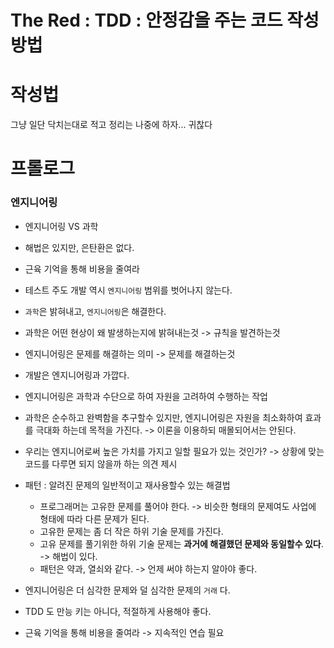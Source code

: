 #  The Red : TDD : 안정감을 주는 코드 작성 방법

# 작성법

그냥 일단 닥치는대로 적고 정리는 나중에 하자... 귀찮다

# 프롤로그

### 엔지니어링

* 엔지니어링 VS 과학



* 해법은 있지만, 은탄환은 없다.



* 근육 기억을 통해 비용을 줄여라





* 테스트 주도 개발 역시 `엔지니어링` 범위를 벗어나지 않는다.
* `과학`은 밝혀내고, `엔지니어링`은 해결한다.
* 과학은 어떤 현상이 왜 발생하는지에 밝혀내는것 -> 규칙을 발견하는것
* 엔지니어링은 문제를 해결하는 의미 -> 문제를 해결하는것
* 개발은 엔지니어링과 가깝다.
* 엔지니어링은 과학과 수단으로 하여 자원을 고려하여 수행하는  작업
* 과학은 순수하고 완벽함을 추구할수 있지만, 엔지니어링은 자원을 최소화하여 효과를 극대화 하는데 목적을 가진다. -> 이론을 이용하되 매몰되어서는 안된다.
* 우리는 엔지니어로써 높은 가치를 가지고 일할 필요가 있는 것인가? -> 상황에 맞는 코드를 다루면 되지 않을까 하는 의견 제시



* 패턴 : 알려진 문제의 일반적이고 재사용할수 있는 해결법
  * 프로그래머는 고유한 문제를 풀어야 한다. -> 비슷한 형태의 문제여도 사업에 형태에 따라 다른 문제가 된다.
  * 고유한 문제는 좀 더 작은 하위 기술 문제를 가진다. 
  * 고유 문제를 풀기위한 하위 기술 문제는 **과거에 해결했던 문제와 동일할수 있다**. -> 해법이 있다.
  * 패턴은 약과, 열쇠와 같다. -> 언제 써야 하는지 알아야 좋다.



* 엔지니어링은 더 심각한 문제와 덜 심각한 문제의 `거래` 다.

* TDD 도 만능 키는 아니다, 적절하게 사용해야 좋다.



* 근육 기억을 통해 비용을 줄여라 -> 지속적인 연습 필요



